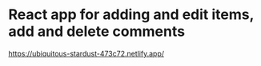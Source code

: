 # React app for adding and edit items, add and delete comments
https://ubiquitous-stardust-473c72.netlify.app/

